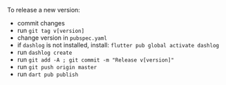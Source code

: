 To release a new version:

- commit changes
- run `git tag v[version]`
- change version in `pubspec.yaml`
- if `dashlog` is not installed, install: `flutter pub global activate dashlog`
- run `dashlog create`
- run `git add -A ; git commit -m "Release v[version]"`
- run `git push origin master`
- run `dart pub publish`